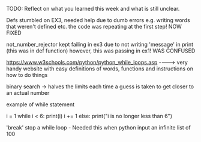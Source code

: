 TODO: Reflect on what you learned this week and what is still unclear.

Defs stumbled on EX3, needed help due to dumb errors e.g. writing words that weren't defined etc.
the code was repeating at the first step! NOW FIXED

not_number_rejector kept failing in ex3 due to not writing 'message' in print (this was in def function)
however, this was passing in ex1! WAS CONFUSED

https://www.w3schools.com/python/python_while_loops.asp ----> very handy website with easy definitions of words, functions and instructions on how to do things

binary search -> halves the limits each time a guess is taken to get closer to an actual number

example of while statement

i = 1
while i < 6:
print(i)
i += 1
else:
print("i is no longer less than 6")

'break' stop a while loop - Needed this when python input an infinite list of 100
